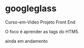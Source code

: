 # googleglass
Curso-em-Video
Projeto Front  End 

O foco é aprender as tags do HTM5.

ainda em andamento
